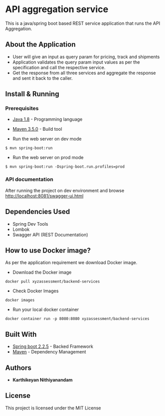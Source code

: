 # API aggregation service
This is a java/spring boot based REST service application that runs the API Aggregation. 

## About the Application
* User will give an input as query param for pricing, track and shipments
* Application validates the query param input values as per the specification and call the respective service.
* Get the response from all three services and aggregate the response and sent it back to the caller. 

## Install & Running
 
### Prerequisites
* [Java 1.8](http://www.oracle.com/technetwork/java/javase/downloads/index.html)  - Programming language
* [Maven 3.5.0](https://maven.apache.org/download.cgi) - Build tool

* Run the web server on dev mode
```
$ mvn spring-boot:run
```

* Run the web server on prod mode
```
$ mvn spring-boot:run -Dspring-boot.run.profiles=prod
```

### API documentation
After running the project on dev environment and browse
[http://localhost:8081/swagger-ui.html](http://localhost:8081/swagger-ui.html)

## Dependencies Used
* Spring Dev Tools
* Lombok
* Swagger API (REST Documentation)

## How to use Docker image?
As per the application requirement we download Docker image.
* Download the Docker image
```
docker pull xyzassessment/backend-services
```
* Check Docker Images
```
docker images
```
* Run your local docker container
```
docker container run -p 8080:8080 xyzassessment/backend-services
```

## Built With
* [Spring boot 2.2.5](https://projects.spring.io/spring-boot/) - Backed Framework
* [Maven](https://maven.apache.org/) - Dependency Management

## Authors

* **Karthikeyan Nithiyanandam**

## License

This project is licensed under the MIT License

